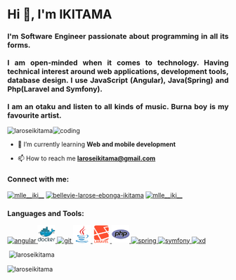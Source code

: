 <h1 align="justify">Hi 👋, I'm IKITAMA</h1>
<h3 align="justify">I'm Software Engineer passionate about programming in all its forms. <br><br>I am open-minded when it comes to technology. Having technical interest around web applications, development tools, database design. I use JavaScript (Angular), Java(Spring) and Php(Laravel and Symfony).<br><br> I am an otaku and listen to all kinds of music. Burna boy is my favourite artist.</h3>
<img align="right" alt="coding" width="400" src="https://www.adyen.com/dam/jcr:55d891b7-1524-4483-9127-58c2eab446a7/illustration-newsletter-develop.jpg">
<p align="left"> <img src="https://komarev.com/ghpvc/?username=laroseikitama&label=Profile%20views&color=0e75b6&style=flat" alt="laroseikitama" /> </p>

- 🌱 I’m currently learning **Web and mobile development**

- 📫 How to reach me **laroseikitama@gmail.com**

<h3 align="left">Connect with me:</h3>
<p align="left">
<a href="https://twitter.com/mlle__iki__" target="blank"><img align="center" src="https://raw.githubusercontent.com/rahuldkjain/github-profile-readme-generator/master/src/images/icons/Social/twitter.svg" alt="mlle__iki__" height="30" width="40" /></a>
<a href="https://linkedin.com/in/bellevie-larose-ebonga-ikitama" target="blank"><img align="center" src="https://raw.githubusercontent.com/rahuldkjain/github-profile-readme-generator/master/src/images/icons/Social/linked-in-alt.svg" alt="bellevie-larose-ebonga-ikitama" height="30" width="40" /></a>
<a href="https://instagram.com/mlle__iki__" target="blank"><img align="center" src="https://raw.githubusercontent.com/rahuldkjain/github-profile-readme-generator/master/src/images/icons/Social/instagram.svg" alt="mlle__iki__" height="30" width="40" /></a>
</p>

<h3 align="left">Languages and Tools:</h3>
<p align="left"> <a href="https://angular.io" target="_blank" rel="noreferrer"> <img src="https://angular.io/assets/images/logos/angular/angular.svg" alt="angular" width="40" height="40"/> </a> <a href="https://www.docker.com/" target="_blank" rel="noreferrer"> <img src="https://raw.githubusercontent.com/devicons/devicon/master/icons/docker/docker-original-wordmark.svg" alt="docker" width="40" height="40"/> </a> <a href="https://git-scm.com/" target="_blank" rel="noreferrer"> <img src="https://www.vectorlogo.zone/logos/git-scm/git-scm-icon.svg" alt="git" width="40" height="40"/> </a> <a href="https://www.java.com" target="_blank" rel="noreferrer"> <img src="https://raw.githubusercontent.com/devicons/devicon/master/icons/java/java-original.svg" alt="java" width="40" height="40"/> </a> <a href="https://laravel.com/" target="_blank" rel="noreferrer"> <img src="https://raw.githubusercontent.com/devicons/devicon/master/icons/laravel/laravel-plain-wordmark.svg" alt="laravel" width="40" height="40"/> </a> <a href="https://www.php.net" target="_blank" rel="noreferrer"> <img src="https://raw.githubusercontent.com/devicons/devicon/master/icons/php/php-original.svg" alt="php" width="40" height="40"/> </a> <a href="https://spring.io/" target="_blank" rel="noreferrer"> <img src="https://www.vectorlogo.zone/logos/springio/springio-icon.svg" alt="spring" width="40" height="40"/> </a> <a href="https://symfony.com" target="_blank" rel="noreferrer"> <img src="https://symfony.com/logos/symfony_black_03.svg" alt="symfony" width="40" height="40"/> </a> <a href="https://www.adobe.com/products/xd.html" target="_blank" rel="noreferrer"> <img src="https://cdn.worldvectorlogo.com/logos/adobe-xd.svg" alt="xd" width="40" height="40"/> </a> </p>

<p>&nbsp;<img align="center" src="https://github-readme-stats.vercel.app/api?username=laroseikitama&show_icons=true&locale=en" alt="laroseikitama" /></p>

<p><img align="center" src="https://github-readme-streak-stats.herokuapp.com/?user=laroseikitama&" alt="laroseikitama" /></p>
